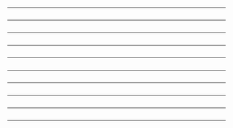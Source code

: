 ###
---

```
```

---

```
```

---

```
```

---

```
```

---

```
```

---

```
```

---

```
```

---

```
```

---

```
```

---

```
```

